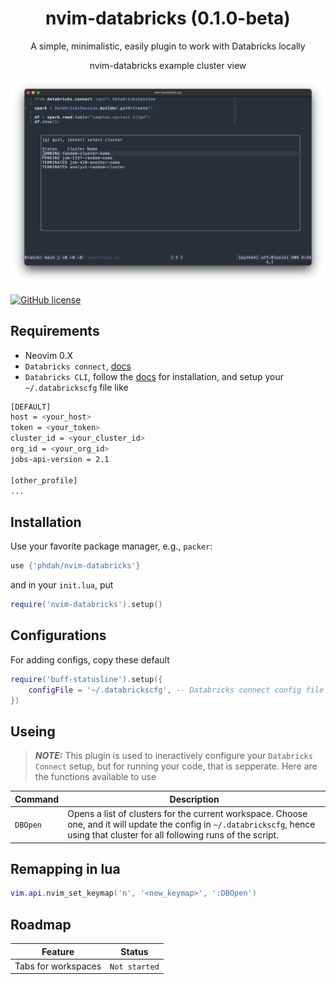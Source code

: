 <h1 align="center">
  nvim-databricks (0.1.0-beta)
</h1>
<p align="center">
A simple, minimalistic, easily plugin to work with Databricks locally
</p>

<p align="center">
nvim-databricks example cluster view
</p>

![Demo Image](https://github.com/phdah/nvim-databricks/raw/main/images/demo.png)

<!-- badges: start -->
[![GitHub license](https://img.shields.io/badge/license-MIT-blue.svg)](https://github.com/phdah/nvim-databricks/blob/main/LICENSE)
<!-- badges: end -->

## Requirements

- Neovim 0.X
- `Databricks connect`, [docs](https://learn.microsoft.com/en-us/azure/databricks/dev-tools/databricks-connect/python/)
- `Databricks CLI`, follow the [docs](https://docs.databricks.com/en/dev-tools/cli/install.html) for installation, and setup your `~/.databrickscfg` file like
```bash
[DEFAULT]
host = <your_host>
token = <your_token>
cluster_id = <your_cluster_id>
org_id = <your_org_id>
jobs-api-version = 2.1

[other_profile]
...
```


## Installation

Use your favorite package manager, e.g., `packer`:
````lua
use {'phdah/nvim-databricks'}
````
and in your `init.lua`, put
````lua
require('nvim-databricks').setup()
````

## Configurations

For adding configs, copy these default
````lua
require('buff-statusline').setup({
    configFile = '~/.databrickscfg', -- Databricks connect config file
})
````

## Useing
> **_NOTE:_**  This plugin is used to ineractively configure your `Databricks Connect` setup, but for running your code, that is sepperate.
Here are the functions available to use

| Command | Description |
| :--- | --- |
| `DBOpen` | Opens a list of clusters for the current workspace. Choose one, and it will update the config in `~/.databrickscfg`, hence using that cluster for all following runs of the script. |


## Remapping in lua
````lua
vim.api.nvim_set_keymap('n', '<new_keymap>', ':DBOpen')
````

## Roadmap

| Feature | Status |
| --- | --- |
| Tabs for workspaces | `Not started` |


